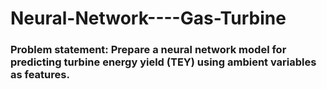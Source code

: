 # Neural-Network----Gas-Turbine

### Problem statement: Prepare a neural network model for predicting turbine energy yield (TEY) using ambient variables as features.

